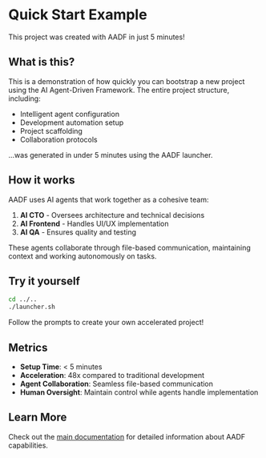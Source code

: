 # Quick Start Example

This project was created with AADF in just 5 minutes!

## What is this?

This is a demonstration of how quickly you can bootstrap a new project using the AI Agent-Driven Framework. The entire project structure, including:

- Intelligent agent configuration
- Development automation setup
- Project scaffolding
- Collaboration protocols

...was generated in under 5 minutes using the AADF launcher.

## How it works

AADF uses AI agents that work together as a cohesive team:

1. **AI CTO** - Oversees architecture and technical decisions
2. **AI Frontend** - Handles UI/UX implementation
3. **AI QA** - Ensures quality and testing

These agents collaborate through file-based communication, maintaining context and working autonomously on tasks.

## Try it yourself

```bash
cd ../..
./launcher.sh
```

Follow the prompts to create your own accelerated project!

## Metrics

- **Setup Time**: < 5 minutes
- **Acceleration**: 48x compared to traditional development
- **Agent Collaboration**: Seamless file-based communication
- **Human Oversight**: Maintain control while agents handle implementation

## Learn More

Check out the [main documentation](../../README.md) for detailed information about AADF capabilities.